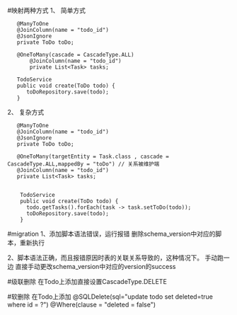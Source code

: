 #映射两种方式
 1、 简单方式
 
       @ManyToOne
       @JoinColumn(name = "todo_id")
       @JsonIgnore
       private ToDo toDo;
       
       @OneToMany(cascade = CascadeType.ALL)
           @JoinColumn(name = "todo_id")
           private List<Task> tasks;
           
       TodoService   
       public void create(ToDo todo) {
          toDoRepository.save(todo);
       }    
           
 2、 复杂方式
 
       @ManyToOne
       @JoinColumn(name = "todo_id")
       @JsonIgnore
       private ToDo toDo;
       
       @OneToMany(targetEntity = Task.class , cascade = CascadeType.ALL,mappedBy = "toDo") // 关系被维护端
       @JoinColumn(name = "todo_id")
       private List<Task> tasks;  
       
       
        TodoService
        public void create(ToDo todo) {
          todo.getTasks().forEach(task -> task.setToDo(todo));
          toDoRepository.save(todo);
        }
        
        
 #migration
 1、添加脚本语法错误，运行报错
   删除schema_version中对应的脚本，重新执行
 
 2、脚本语法正确，而且报错原因时表的关联关系导致的，这种情况下。
   手动跑一边
   直接手动更改schema_version中对应的version的success
    
    
 #级联删除
 在Todo上添加直接设置CascadeType.DELETE
 
 #软删除
 在Todo上添加
 @SQLDelete(sql="update todo set deleted=true where id = ?")
 @Where(clause = "deleted = false")  